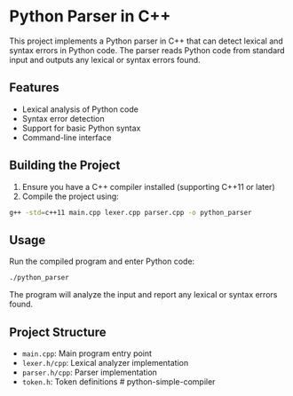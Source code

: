 # Python Parser in C++

This project implements a Python parser in C++ that can detect lexical and syntax errors in Python code. The parser reads Python code from standard input and outputs any lexical or syntax errors found.

## Features
- Lexical analysis of Python code
- Syntax error detection
- Support for basic Python syntax
- Command-line interface

## Building the Project
1. Ensure you have a C++ compiler installed (supporting C++11 or later)
2. Compile the project using:
```bash
g++ -std=c++11 main.cpp lexer.cpp parser.cpp -o python_parser
```

## Usage
Run the compiled program and enter Python code:
```bash
./python_parser
```
The program will analyze the input and report any lexical or syntax errors found.

## Project Structure
- `main.cpp`: Main program entry point
- `lexer.h/cpp`: Lexical analyzer implementation
- `parser.h/cpp`: Parser implementation
- `token.h`: Token definitions #   p y t h o n - s i m p l e - c o m p i l e r  
 